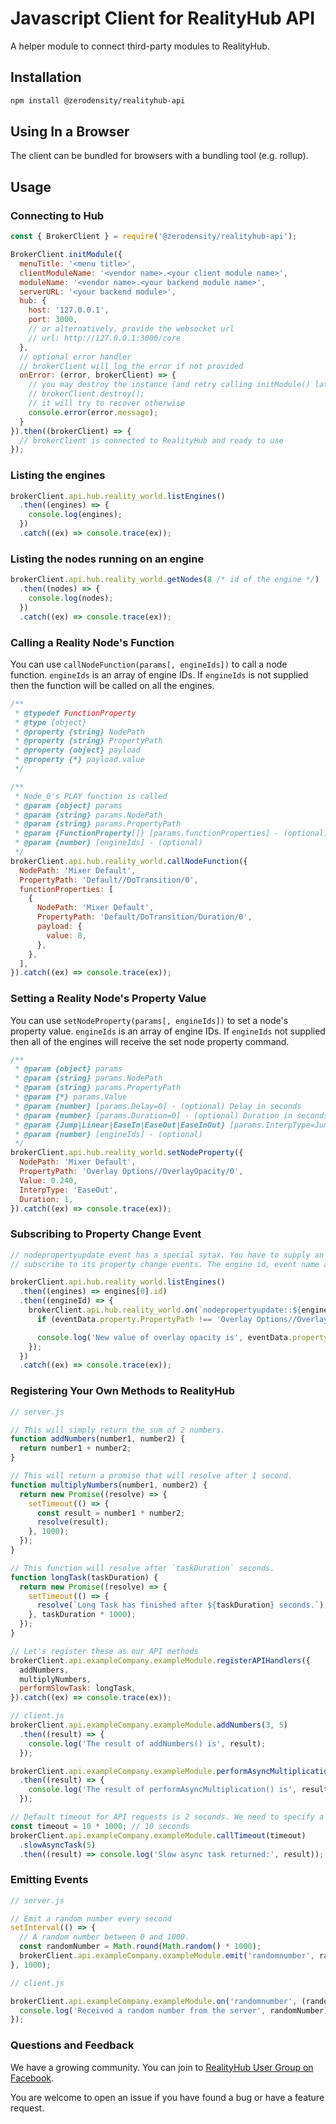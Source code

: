 # Javascript Client for RealityHub API

A helper module to connect third-party modules to RealityHub.

## Installation

```bash
npm install @zerodensity/realityhub-api
```

## Using In a Browser

The client can be bundled for browsers with a bundling tool (e.g. rollup).

## Usage

### Connecting to Hub

```js
const { BrokerClient } = require('@zerodensity/realityhub-api');

BrokerClient.initModule({
  menuTitle: '<menu title>',
  clientModuleName: '<vendor name>.<your client module name>',
  moduleName: '<vendor name>.<your backend module name>',
  serverURL: '<your backend module>',
  hub: {
    host: '127.0.0.1',
    port: 3000,
    // or alternatively, provide the websocket url
    // url: http://127.0.0.1:3000/core
  },
  // optional error handler
  // brokerClient will log the error if not provided
  onError: (error, brokerClient) => {
    // you may destroy the instance (and retry calling initModule() later)
    // brokerClient.destroy();
    // it will try to recover otherwise
    console.error(error.message);
  }
}).then((brokerClient) => {
  // brokerClient is connected to RealityHub and ready to use
});
```

### Listing the engines

```js
brokerClient.api.hub.reality_world.listEngines()
  .then((engines) => {
    console.log(engines);
  })
  .catch((ex) => console.trace(ex));
```

### Listing the nodes running on an engine

```js
brokerClient.api.hub.reality_world.getNodes(8 /* id of the engine */)
  .then((nodes) => {
    console.log(nodes);
  })
  .catch((ex) => console.trace(ex));
```

### Calling a Reality Node's Function

You can use `callNodeFunction(params[, engineIds])` to call a node function. `engineIds` is an array
of engine IDs. If `engineIds` is not supplied then the function will be called on all the engines.

```js
/**
 * @typedef FunctionProperty
 * @type {object}
 * @property {string} NodePath
 * @property {string} PropertyPath
 * @property {object} payload
 * @property {*} payload.value
 */

/**
 * Node_0's PLAY function is called
 * @param {object} params
 * @param {string} params.NodePath
 * @param {string} params.PropertyPath
 * @param {FunctionProperty[]} [params.functionProperties] - (optional)
 * @param {number} [engineIds] - (optional)
 */ 
brokerClient.api.hub.reality_world.callNodeFunction({
  NodePath: 'Mixer Default',
  PropertyPath: 'Default//DoTransition/0',
  functionProperties: [
    {
      NodePath: 'Mixer Default',
      PropertyPath: 'Default/DoTransition/Duration/0',
      payload: {
        value: 8,
      },
    },
  ],
}).catch((ex) => console.trace(ex));
```

### Setting a Reality Node's Property Value

You can use `setNodeProperty(params[, engineIds])` to set a node's property value. `engineIds` is an
array of engine IDs. If `engineIds` not supplied then all of the engines will receive the set node
property command.

```js
/**
 * @param {object} params
 * @param {string} params.NodePath
 * @param {string} params.PropertyPath
 * @param {*} params.Value
 * @param {number} [params.Delay=0] - (optional) Delay in seconds
 * @param {number} [params.Duration=0] - (optional) Duration in seconds
 * @param {Jump|Linear|EaseIn|EaseOut|EaseInOut} [params.InterpType=Jump] - (optional)
 * @param {number} [engineIds] - (optional)
 */
brokerClient.api.hub.reality_world.setNodeProperty({
  NodePath: 'Mixer Default',
  PropertyPath: 'Overlay Options//OverlayOpacity/0',
  Value: 0.240,
  InterpType: 'EaseOut',
  Duration: 1,
}).catch((ex) => console.trace(ex));
```

### Subscribing to Property Change Event

```js
// nodepropertyupdate event has a special sytax. You have to supply an engine id and the node's path in order to
// subscribe to its property change events. The engine id, event name and node path are delitimed by 2 colons.

brokerClient.api.hub.reality_world.listEngines()
  .then((engines) => engines[0].id)
  .then((engineId) => {
    brokerClient.api.hub.reality_world.on(`nodepropertyupdate::${engineId}::Mixer_0`, (eventData) => {
      if (eventData.property.PropertyPath !== 'Overlay Options//OverlayOpacity/0') return;

      console.log('New value of overlay opacity is', eventData.property.Value);
    });
  })
  .catch((ex) => console.trace(ex));
```

### Registering Your Own Methods to RealityHub

```js
// server.js

// This will simply return the sum of 2 numbers.
function addNumbers(number1, number2) {
  return number1 + number2;
}

// This will return a promise that will resolve after 1 second.
function multiplyNumbers(number1, number2) {
  return new Promise((resolve) => {
    setTimeout(() => {
      const result = number1 * number2;
      resolve(result);
    }, 1000);
  });
}

// This function will resolve after `taskDuration` seconds.
function longTask(taskDuration) {
  return new Promise((resolve) => {
    setTimeout(() => {
      resolve(`Long Task has finished after ${taskDuration} seconds.`);
    }, taskDuration * 1000);
  });
}

// Let's register these as our API methods
brokerClient.api.exampleCompany.exampleModule.registerAPIHandlers({
  addNumbers,  
  multiplyNumbers,
  performSlowTask: longTask,
}).catch((ex) => console.trace(ex));
```

```js
// client.js
brokerClient.api.exampleCompany.exampleModule.addNumbers(3, 5)
  .then((result) => {
    console.log('The result of addNumbers() is', result);
  });

brokerClient.api.exampleCompany.exampleModule.performAsyncMultiplication(3, 5)
  .then((result) => {
    console.log('The result of performAsyncMultiplication() is', result);
  });

// Default timeout for API requests is 2 seconds. We need to specify a longer timeout for our slow async task.
const timeout = 10 * 1000; // 10 seconds
brokerClient.api.exampleCompany.exampleModule.callTimeout(timeout)
  .slowAsyncTask(5)
  .then((result) => console.log('Slow async task returned:', result));
```

### Emitting Events

```js
// server.js

// Emit a random number every second
setInterval(() => {
  // A random number between 0 and 1000.
  const randomNumber = Math.round(Math.random() * 1000);
  brokerClient.api.exampleCompany.exampleModule.emit('randomnumber', randomNumber);  
}, 1000);
```

```js
// client.js

brokerClient.api.exampleCompany.exampleModule.on('randomnumber', (randomNumber) => {
  console.log('Received a random number from the server', randomNumber);
});  
```

### Questions and Feedback

We have a growing community. You can join to [RealityHub User Group on Facebook](https://www.facebook.com/groups/realityengine).

You are welcome to open an issue if you have found a bug or have a feature request.
